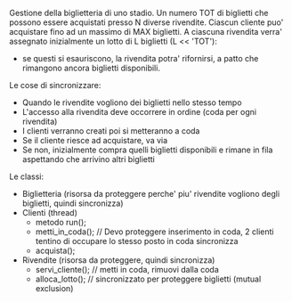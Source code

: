 Gestione della biglietteria di uno stadio.
Un numero TOT di biglietti che possono essere acquistati presso N diverse rivendite.
Ciascun cliente puo' acquistare fino ad un massimo di MAX biglietti.
A ciascuna rivendita verra' assegnato inizialmente un lotto di L biglietti (L << 'TOT'): 
 - se questi si esauriscono, la rivendita potra' rifornirsi, a patto che rimangono ancora biglietti disponibili.
 
Le cose di sincronizzare:
 - Quando le rivendite vogliono dei biglietti nello stesso tempo
 - L'accesso alla rivendita deve occorrere in ordine (coda per ogni rivendita)
 - I clienti verranno creati poi si metteranno a coda
 - Se il cliente riesce ad acquistare, va via
 - Se non, inizialmente compra quelli biglietti disponibili e rimane in fila aspettando che arrivino altri biglietti
 
Le classi:
 - Biglietteria (risorsa da proteggere perche' piu' rivendite vogliono degli biglietti, quindi sincronizza)
 - Clienti (thread)
   - metodo run();
   - metti_in_coda(); // Devo proteggere inserimento in coda, 2 clienti tentino di occupare lo stesso posto in coda sincronizza
   - acquista();
 - Rivendite (risorsa da proteggere, quindi sincronizza)
   - servi_cliente(); // metti in coda, rimuovi dalla coda
   - alloca_lotto(); // sincronizzato per proteggere biglietti (mutual exclusion)
